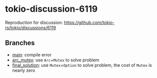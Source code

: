 # tokio-discussion-6119

Reproduction for discussion: https://github.com/tokio-rs/tokio/discussions/6119

## Branches

- [main](https://github.com/sasakiyori/tokio-discussion-6119/tree/main): compile error
- [arc_mutex](https://github.com/sasakiyori/tokio-discussion-6119/tree/arc_mutex): use `Arc`+`Mutex` to solve problem
- [final_solution](https://github.com/sasakiyori/tokio-discussion-6119/tree/final_solution): use `Mutex`+`Option` to solve problem, the cost of `Mutex` is nearly zero
